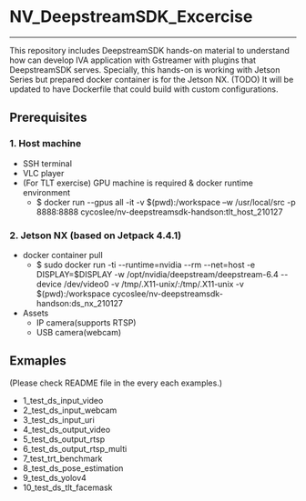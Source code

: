 # NV_DeepstreamSDK_Excercise
-----
This repository includes DeepstreamSDK hands-on material to understand how can develop IVA application with Gstreamer with plugins that DeepstreamSDK serves.
Specially, this hands-on is working with Jetson Series but prepared docker container is for the Jetson NX. (TODO) It will be updated to have Dockerfile that could build
with custom configurations.

## Prerequisites
### 1. Host machine
  - SSH terminal
  - VLC player
  - (For TLT exercise) GPU machine is required & docker runtime environment
    - $ docker run --gpus all -it -v $(pwd):/workspace –w /usr/local/src -p 8888:8888 cycoslee/nv-deepstreamsdk-handson:tlt_host_210127
### 2. Jetson NX (based on Jetpack 4.4.1)
  - docker container pull
    - $ sudo docker run -ti --runtime=nvidia --rm --net=host -e DISPLAY=$DISPLAY -w /opt/nvidia/deepstream/deepstream-6.4 --device /dev/video0 -v /tmp/.X11-unix/:/tmp/.X11-unix -v $(pwd):/workspace cycoslee/nv-deepstreamsdk-handson:ds_nx_210127
  - Assets
    - IP camera(supports RTSP)
    - USB camera(webcam)

## Exmaples
(Please check README file in the every each examples.)
  - 1_test_ds_input_video
  - 2_test_ds_input_webcam
  - 3_test_ds_input_uri
  - 4_test_ds_output_video
  - 5_test_ds_output_rtsp
  - 6_test_ds_output_rtsp_multi
  - 7_test_trt_benchmark
  - 8_test_ds_pose_estimation
  - 9_test_ds_yolov4
  - 10_test_ds_tlt_facemask


